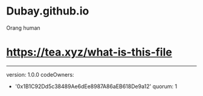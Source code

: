 # Dubay.github.io
Orang human
# https://tea.xyz/what-is-this-file
---
version: 1.0.0
codeOwners:
  - '0x1B1C92Dd5c38489Ae6dEe8987A86aEB618De9a12'
quorum: 1
